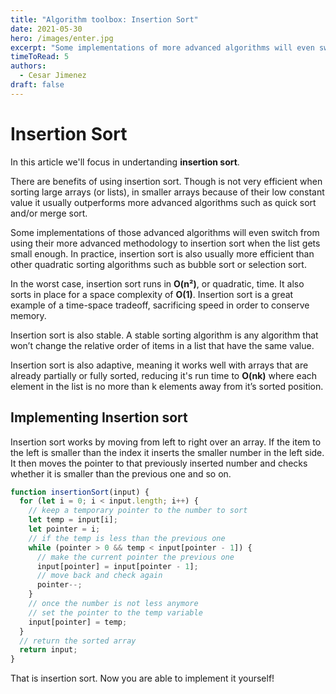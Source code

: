 ```yaml
---
title: "Algorithm toolbox: Insertion Sort"
date: 2021-05-30
hero: /images/enter.jpg
excerpt: "Some implementations of more advanced algorithms will even switch from using their more advanced methodology to insertion sort when the list gets small enough."
timeToRead: 5
authors:
  - Cesar Jimenez
draft: false
---
```


# Insertion Sort

In this article we'll focus in undertanding **insertion sort**.

There are benefits of using insertion sort. Though is not very efficient when sorting large arrays (or lists), in smaller arrays because of their low constant value it usually outperforms more advanced algorithms such as quick sort and/or merge sort.

Some implementations of those advanced algorithms will even switch from using their more advanced methodology to insertion sort when the list gets small enough. In practice, insertion sort is also usually more efficient than other quadratic sorting algorithms such as bubble sort or selection sort.

In the worst case, insertion sort runs in **O(n²)**, or quadratic, time. It also sorts in place for a space complexity of **O(1)**. Insertion sort is a great example of a time-space tradeoff, sacrificing speed in order to conserve memory.

Insertion sort is also stable. A stable sorting algorithm is any algorithm that won’t change the relative order of items in a list that have the same value.

Insertion sort is also adaptive, meaning it works well with arrays that are already partially or fully sorted, reducing it's run time to **O(nk)** where each element in the list is no more than k elements away from it’s sorted position.

## Implementing Insertion sort

Insertion sort works by moving from left to right over an array. If the item to the left is smaller than the index it inserts the smaller number in the left side. It then moves the pointer to that previously inserted number and checks whether it is smaller than the previous one and so on.

```javascript
function insertionSort(input) {
  for (let i = 0; i < input.length; i++) {
  	// keep a temporary pointer to the number to sort
    let temp = input[i];
    let pointer = i;
    // if the temp is less than the previous one
    while (pointer > 0 && temp < input[pointer - 1]) {
      // make the current pointer the previous one
      input[pointer] = input[pointer - 1];
      // move back and check again
      pointer--;
    }
    // once the number is not less anymore
    // set the pointer to the temp variable
    input[pointer] = temp;
  }
  // return the sorted array
  return input;
}
```

That is insertion sort. Now you are able to implement it yourself!